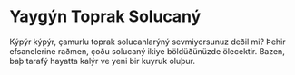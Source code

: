 # Yaygýn Toprak Solucaný

Kýpýr kýpýr, çamurlu toprak solucanlarýný sevmiyorsunuz deðil mi? Þehir
efsanelerine raðmen, çoðu solucaný ikiye böldüðünüzde ölecektir. Bazen, baþ
tarafý hayatta kalýr ve yeni bir kuyruk oluþur.
